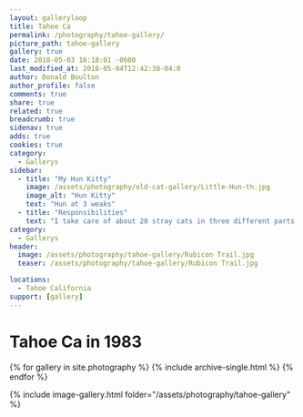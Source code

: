 ```yaml
---
layout: galleryloop
title: Tahoe Ca
permalink: /photography/tahoe-gallery/
picture_path: tahoe-gallery
gallery: true
date: 2018-05-03 16:18:01 -0600
last_modified_at: 2018-05-04T12:42:38-04:0
author: Donald Boulton
author_profile: false
comments: true
share: true
related: true
breadcrumb: true
sidenav: true
adds: true
cookies: true
category:
  - Gallerys
sidebar:
  - title: "My Hun Kitty"
    image: /assets/photography/old-cat-gallery/Little-Hun-th.jpg
    image_alt: "Hun Kitty"
    text: "Hun at 3 weaks"
  - title: "Responsibilities"
    text: "I take care of about 20 stray cats in three different parts of OKC and any kitty that comes my way."
category:
  - Gallerys
header:
  image: /assets/photography/tahoe-gallery/Rubicon Trail.jpg
  teaser: /assets/photography/tahoe-gallery/Rubicon Trail.jpg

locations:
  - Tahoe California
support: [gallery]
---
```

# Tahoe Ca in 1983

{% for gallery in site.photography %}
  {% include archive-single.html %}
{% endfor %}

{% include image-gallery.html folder="/assets/photography/tahoe-gallery" %}